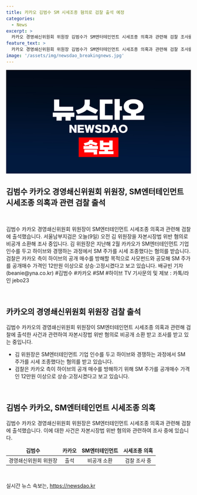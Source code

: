 ```yaml
---
title: 카카오 김범수 SM 시세조종 혐의로 검찰 출석 예정
categories:
  - News
excerpt: >
  카카오 경영쇄신위원회 위원장 김범수가 SM엔터테인먼트 시세조종 의혹과 관련해 검찰 조사를 받는 중입니다. 카카오는 SM 인수를 위해 시세를 조작하고 하이브의 매수를 방해했다는 혐의를 받고 있습니다. 이에 대한 검찰 수사가 진행 중이며, 관련된 소식을 계속 주목하고 있어야 합니다.
feature_text: >
  카카오 경영쇄신위원회 위원장 김범수가 SM엔터테인먼트 시세조종 의혹과 관련해 검찰 조사를 받는 중입니다. 카카오는 SM 인수를 위해 시세를 조작하고 하이브의 매수를 방해했다는 혐의를 받고 있습니다. 이에 대한 검찰 수사가 진행 중이며, 관련된 소식을 계속 주목하고 있어야 합니다.
image: '/assets/img/newsdao_breakingnews.jpg'
---
```


<p><img src="/assets/img/newsdao_breakingnews.jpg" alt="bookingtag 속보" /></p>

<h2 data-ke-size="size26">김범수 카카오 경영쇄신위원회 위원장, SM엔터테인먼트 시세조종 의혹과 관련 검찰 출석</h2>

<p data-ke-size="size16">&nbsp;</p>

<p>김범수 카카오 경영쇄신위원회 위원장이 SM엔터테인먼트 시세조종 의혹과 관련해 검찰에 출석했습니다. 서울남부지검은 오늘(9일) 오전 김 위원장을 자본시장법 위반 혐의로 비공개 소환해 조사 중입니다. 김 위원장은 지난해 2월 카카오가 SM엔터테인먼트 기업 인수를 두고 하이브와 경쟁하는 과정에서 SM 주가를 시세 조종했다는 혐의를 받습니다. 검찰은 카카오 측이 하이브의 공개 매수를 방해할 목적으로 사모펀드와 공모해 SM 주가를 공개매수 가격인 12만원 이상으로 상승·고정시켰다고 보고 있습니다. 배규빈 기자 (beanie@yna.co.kr) #김범수 #카카오 #SM #하이브 TV 기사문의 및 제보 : 카톡/라인 jebo23</p>

<p data-ke-size="size16">&nbsp;</p>

<h2 data-ke-size="size26">카카오의 경영쇄신위원회 위원장 검찰 출석</h2>

<p data-ke-size="size16">김범수 카카오의 경영쇄신위원회 위원장이 SM엔터테인먼트 시세조종 의혹과 관련해 검찰에 출석한 사건과 관련하여 자본시장법 위반 혐의로 비공개 소환 받고 조사를 받고 있는 중입니다.</p>

<ul>
<li>김 위원장은 SM엔터테인먼트 기업 인수를 두고 하이브와 경쟁하는 과정에서 SM 주가를 시세 조종했다는 혐의를 받고 있습니다.</li>
<li>검찰은 카카오 측이 하이브의 공개 매수를 방해하기 위해 SM 주가를 공개매수 가격인 12만원 이상으로 상승·고정시켰다고 보고 있습니다.</li>
</ul>

<p data-ke-size="size16">&nbsp;</p>

<h2 data-ke-size="size26">김범수 카카오, SM엔터테인먼트 시세조종 의혹</h2>

<p data-ke-size="size16">김범수 카카오 경영쇄신위원회 위원장은 SM엔터테인먼트 시세조종 의혹과 관련해 검찰에 출석했습니다. 이에 대한 사건은 자본시장법 위반 혐의와 관련하여 조사 중에 있습니다.</p>

<table>
<thead>
<tr>
<td style="text-align: center; height: 17px;"><b>김범수</b></td>
<td style="text-align: center; height: 17px;"><b>카카오</b></td>
<td style="text-align: center; height: 17px;"><b>SM엔터테인먼트</b></td>
<td style="text-align: center; height: 17px;"><b>시세조종 의혹</b></td>
</tr>
</thead>
<tbody>
<tr>
<td style="text-align: center; height: 17px;">경영쇄신위원회 위원장</td>
<td style="text-align: center; height: 17px;">출석</td>
<td style="text-align: center; height: 17px;">비공개 소환</td>
<td style="text-align: center; height: 17px;">검찰 조사 중</td>
</tr>
</tbody>
</table>

<p data-ke-size="size16">&nbsp;</p>
실시간 뉴스 속보는, <a href="https://newsdao.kr" rel="dofollow">https://newsdao.kr</a>


